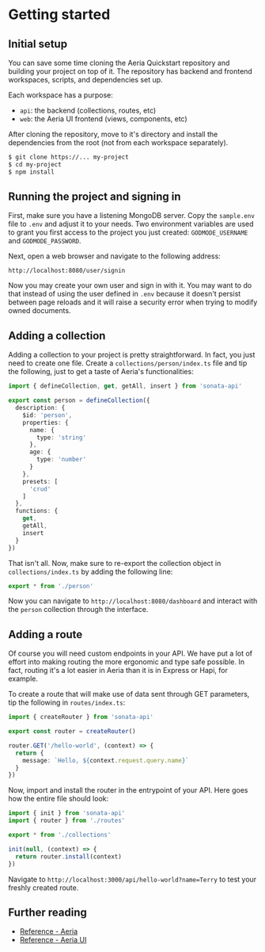 # Getting started

## Initial setup

You can save some time cloning the Aeria Quickstart repository and building your project on top of it. The repository has backend and frontend workspaces, scripts, and dependencies set up.

Each workspace has a purpose:

- `api`: the backend (collections, routes, etc)
- `web`: the Aeria UI frontend (views, components, etc)

After cloning the repository, move to it's directory and install the dependencies from the root (not from each workspace separately).

```sh
$ git clone https://... my-project
$ cd my-project
$ npm install
```

## Running the project and signing in

First, make sure you have a listening MongoDB server. Copy the `sample.env` file to `.env` and adjust it to your needs. Two environment variables are used to grant you first access to the project you just created: `GODMODE_USERNAME` and `GODMODE_PASSWORD`.

Next, open a web browser and navigate to the following address:

```
http://localhost:8080/user/signin
```

Now you may create your own user and sign in with it. You may want to do that instead of using the user defined in `.env` because it doesn't persist between page reloads and it will raise a security error when trying to modify owned documents.

## Adding a collection

Adding a collection to your project is pretty straightforward. In fact, you just need to create one file. Create a `collections/person/index.ts` file and tip the following, just to get a taste of Aeria's functionalities:

```typescript
import { defineCollection, get, getAll, insert } from 'sonata-api'

export const person = defineCollection({
  description: {
    $id: 'person',
    properties: {
      name: {
        type: 'string'
      },
      age: {
        type: 'number'
      }
    },
    presets: [
      'crud'
    ]
  },
  functions: {
    get,
    getAll,
    insert
  }
})
```

That isn't all. Now, make sure to re-export the collection object in `collections/index.ts` by adding the following line:

```typescript
export * from './person'
```

Now you can navigate to `http://localhost:8080/dashboard` and interact with the `person` collection through the interface.


## Adding a route

Of course you will need custom endpoints in your API. We have put a lot of effort into making routing the more ergonomic and type safe possible. In fact, routing it's a lot easier in Aeria than it is in Express or Hapi, for example.

To create a route that will make use of data sent through GET parameters, tip the following in `routes/index.ts`:

```typescript
import { createRouter } from 'sonata-api'

export const router = createRouter()

router.GET('/hello-world', (context) => {
  return {
    message: `Hello, ${context.request.query.name}`
  }
})
```

Now, import and install the router in the entrypoint of your API. Here goes how the entire file should look:

```typescript
import { init } from 'sonata-api'
import { router } from './routes'

export * from './collections'

init(null, (context) => {
  return router.install(context)
})
```

Navigate to `http://localhost:3000/api/hello-world?name=Terry` to test your freshly created route.


## Further reading

- [Reference - Aeria](/aeria/)
- [Reference - Aeria UI](/aeria-ui/)


